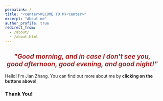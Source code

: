 ```yaml
---
permalink: /
title: "<center>WECOME TO MY<center>"
excerpt: "About me"
author_profile: true
redirect_from:
  - /about/
  - /about.html
---
```






## <center> <font color=#A52A2A> *"Good morning, and in case I don't see you, good afternoon, good evening, and good night!"* </font> </center> ##               


Hello! I'm Jian Zhang. You can find out more about me by **clicking on the buttons above**!            

### Thank You! ###
